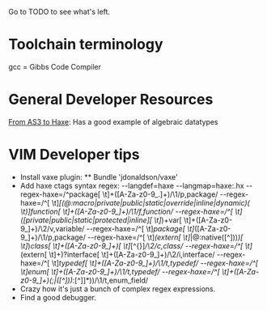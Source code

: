 Go to TODO to see what's left.

Toolchain terminology
=====================

gcc = Gibbs Code Compiler

General Developer Resources
===========================

[From AS3 to Haxe](http://www.grantmathews.com/43): 
Has a good example of algebraic datatypes

VIM Developer tips
==================

* Install vaxe plugin:
** Bundle 'jdonaldson/vaxe'
* Add haxe ctags syntax regex:
        --langdef=haxe
        --langmap=haxe:.hx
        --regex-haxe=/^package[ \t]+([A-Za-z0-9_.]+)/\1/p,package/
        --regex-haxe=/^[ \t]*[(@:macro|private|public|static|override|inline|dynamic)( \t)]*function[ \t]+([A-Za-z0-9_]+)/\1/f,function/
        --regex-haxe=/^[ \t]*([private|public|static|protected|inline][ \t]*)+var[ \t]+([A-Za-z0-9_]+)/\2/v,variable/ 
        --regex-haxe=/^[ \t]*package[ \t]*([A-Za-z0-9_]+)/\1/p,package/
        --regex-haxe=/^[ \t]*(extern[ \t]*|@:native\([^]))*\)[ \t]*)*class[ \t]+([A-Za-z0-9_]+)[ \t]*[^\{}]*/\2/c,class/
        --regex-haxe=/^[ \t]*(extern[ \t]+)?interface[ \t]+([A-Za-z0-9_]+)/\2/i,interface/
        --regex-haxe=/^[ \t]*typedef[ \t]+([A-Za-z0-9_]+)/\1/t,typedef/
        --regex-haxe=/^[ \t]*enum[ \t]+([A-Za-z0-9_]+)/\1/t,typedef/
        --regex-haxe=/^[ \t]*+([A-Za-z0-9_]+)(;|\([^]))*:[^]]*\))/\1/t,enum_field/
* Crazy how it's just a bunch of complex regex expressions.
* Find a good debugger.
